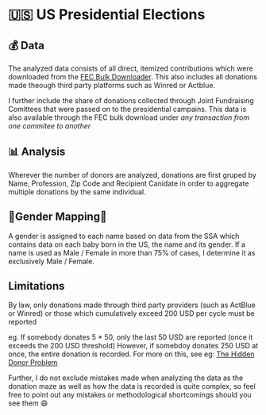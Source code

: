 # :us: US Presidential Elections 

## :moneybag: Data

The analyzed data consists of all direct, itemized contributions which were downloaded from the [FEC Bulk Downloader](https://www.fec.gov/data/browse-data/?tab=bulk-data). This also includes all donations made theough third party platforms such as Winred or Actblue.

I further include the share of donations collected through Joint Fundraising Comittees that were passed on to the presidential campains. This data is also available through the FEC bulk download under *any transaction from one commitee to another*

## :bar_chart: Analysis

Wherever the number of donors are analyzed, donations are first gruped by Name, Profession, Zip Code and Recipient Canidate in order to aggregate multiple donations by the same individual. 

## :woman:Gender Mapping:man:

A gender is assigned to each name based on data from the SSA which contains data on each baby born in the US, the name and its gender. If a name is used as Male / Female in more than 75% of cases, I determine it as exclusively Male / Female. 

## Limitations

By law, only donations made through third party providers (such as ActBlue or Winred)
or those which cumulatively exceed 200 USD per cycle must be reported 

eg. If somebody donates 5 * 50, only the last 50 USD are reported (once it exceeds
the 200 USD threshold)
However, if somebdoy donates 250 USD at once, the entire donation is recorded. 
For more on this, see eg: [The Hidden Donor Problem](https://www.liebertpub.com/doi/10.1089/elj.2019.0593)

Further, I do not exclude mistakes made when analyzing the data as the donation maze as well as how the data is recorded is quite complex, so feel free to point out any mistakes or methodological shortcomings should you see them :smile:
